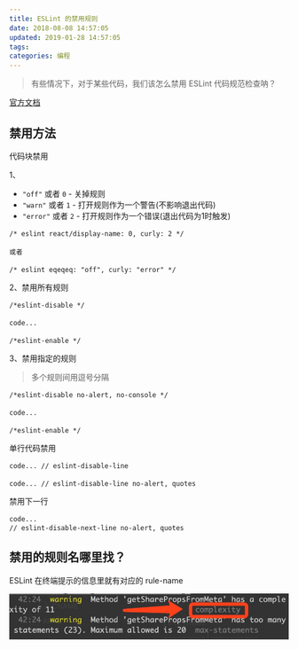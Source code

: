 ```yaml
---
title: ESLint 的禁用规则
date: 2018-08-08 14:57:05
updated: 2019-01-28 14:57:05
tags:
categories: 编程
---
```


> 有些情况下，对于某些代码，我们该怎么禁用 ESLint 代码规范检查呐？

[官方文档](https://eslint.org/docs/user-guide/configuring.html#configuring-rules)

## 禁用方法

代码块禁用

1、

* `"off"` 或者 `0` - 关掉规则
* `"warn"` 或者 `1` - 打开规则作为一个警告(不影响退出代码)
* `"error"` 或者 `2` - 打开规则作为一个错误(退出代码为1时触发)

```
/* eslint react/display-name: 0, curly: 2 */

或者

/* eslint eqeqeq: "off", curly: "error" */
```

2、禁用所有规则
```
/*eslint-disable */

code...

/*eslint-enable */
```

3、禁用指定的规则
> 多个规则间用逗号分隔

```
/*eslint-disable no-alert, no-console */

code...

/*eslint-enable */
```

单行代码禁用

```
code... // eslint-disable-line

code... // eslint-disable-line no-alert, quotes
```

禁用下一行
```
code...
// eslint-disable-next-line no-alert, quotes 
```

##  禁用的规则名哪里找？

ESLint 在终端提示的信息里就有对应的 rule-name

![-w493](/media/15337126571518.jpg)


